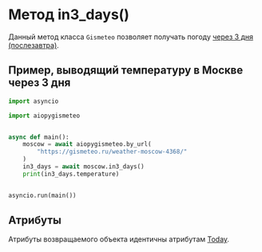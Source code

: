 # Метод in3_days()

Данный метод класса `Gismeteo` позволяет получать погоду [через 3 дня (послезавтра)](https://gismeteo.ru/weather-moscow-4368/3-day/).

## Пример, выводящий температуру в Москве через 3 дня

```python
import asyncio

import aiopygismeteo


async def main():
    moscow = await aiopygismeteo.by_url(
        "https://gismeteo.ru/weather-moscow-4368/"
    )
    in3_days = await moscow.in3_days()
    print(in3_days.temperature)


asyncio.run(main())
```

## Атрибуты

Атрибуты возвращаемого объекта идентичны атрибутам [Today](today.md).
